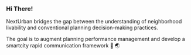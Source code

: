### Hi There!

NextUrban bridges the gap between the understanding of neighborhood livability
and conventional planning decision-making practices.


The goal is to augment planning performance management 
and develop a smartcity rapid communication framework 📲 🌏 

<!--
**NextUrban/NextUrban** is a ✨ _special_ ✨ repository because its `README.md` (this file) appears on your GitHub profile.

